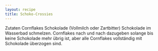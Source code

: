 ```yaml
---
layout: recipe
title: Schoko-Crossies
---
```


Zutaten
Cornflakes
Schokolade (Vollmilch oder Zartbitter)
Schokolade im Wasserbad schmelzen. Cornflakes nach und nach dazugeben solange bis keine Schokolade mehr übrig ist, aber alle Cornflakes vollständig mit Schokolade überzogen sind.
